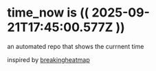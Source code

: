 # time_now is (( 2025-09-21T17:45:00.577Z ))

an automated repo that shows the currnent time

inspired by [breakingheatmap](https://github.com/breakingheatmap/breakingheatmap)